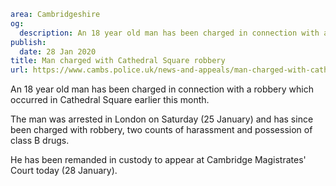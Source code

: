 ```yaml
area: Cambridgeshire
og:
  description: An 18 year old man has been charged in connection with a robbery which occurred in Cathedral Square earlier this month.
publish:
  date: 28 Jan 2020
title: Man charged with Cathedral Square robbery
url: https://www.cambs.police.uk/news-and-appeals/man-charged-with-cathedral-square-robberies
```

An 18 year old man has been charged in connection with a robbery which occurred in Cathedral Square earlier this month.

The man was arrested in London on Saturday (25 January) and has since been charged with robbery, two counts of harassment and possession of class B drugs.

He has been remanded in custody to appear at Cambridge Magistrates' Court today (28 January).
